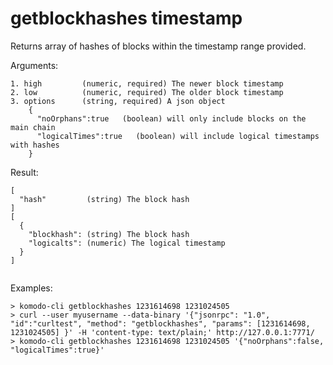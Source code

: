 # getblockhashes timestamp

Returns array of hashes of blocks within the timestamp range provided.


Arguments:
```
1. high         (numeric, required) The newer block timestamp
2. low          (numeric, required) The older block timestamp
3. options      (string, required) A json object
    {
      "noOrphans":true   (boolean) will only include blocks on the main chain
      "logicalTimes":true   (boolean) will include logical timestamps with hashes
    }

```
Result:
```
[
  "hash"         (string) The block hash
]
[
  {
    "blockhash": (string) The block hash
    "logicalts": (numeric) The logical timestamp
  }
]


```
Examples:
```
> komodo-cli getblockhashes 1231614698 1231024505
> curl --user myusername --data-binary '{"jsonrpc": "1.0", "id":"curltest", "method": "getblockhashes", "params": [1231614698, 1231024505] }' -H 'content-type: text/plain;' http://127.0.0.1:7771/
> komodo-cli getblockhashes 1231614698 1231024505 '{"noOrphans":false, "logicalTimes":true}'
```
